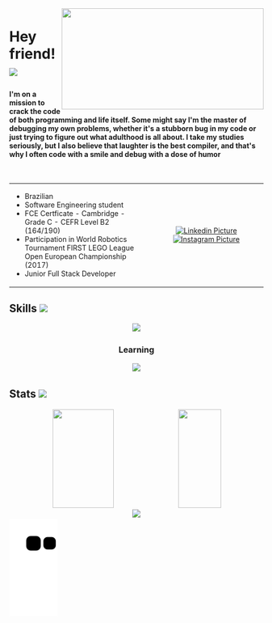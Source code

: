 <img align="right" width="400px" height="200px" src="https://user-images.githubusercontent.com/129913960/232249120-f9167bc5-b140-45ff-aeed-ae56e80f947e.png">

# Hey friend! <img src="https://images.emojiterra.com/google/noto-emoji/unicode-15/animated/1f44b.gif" width="30px">

####  I'm on a mission to crack the code of both programming and life itself. Some might say I'm the master of debugging my own problems, whether it's a stubborn bug in my code or just trying to figure out what adulthood is all about. I take my studies seriously, but I also believe that laughter is the best compiler, and that's why I often code with a smile and debug with a dose of humor 

<br>
<table>
  <tr>
    <td>
      <ul>
        <li>Brazilian</li>
        <li>Software Engineering student</li>
        <li>FCE Certficate - Cambridge - Grade C - CEFR Level B2 (164/190) 󠁧󠁢󠁥󠁮</li>
        <li>Participation in World Robotics Tournament FIRST LEGO League Open European Championship (2017)</li>
        <li>Junior Full Stack Developer</li>
      </ul>
    </td>
    <td width="45%" align="center">
        <a href="https://www.linkedin.com/in/madufurini/"> 
          <img src="https://user-images.githubusercontent.com/129913960/232249843-9a5064c3-61c0-4098-b3a3-6ce4dabae974.png" alt="Linkedin Picture">
        </a>
        <a href="https://www.instagram.com/madu_furini/"> 
          <img src="https://user-images.githubusercontent.com/129913960/232249935-c9efac98-03cf-45d7-ad60-7549d603f39f.png" alt="Instagram Picture">
        </a>
    </td>
  </tr>
</table>

 
## Skills <img src="https://media.giphy.com/media/f9jQLaKJJl6dL0AmmZ/giphy.gif" width="30px">
  <p align="center">
    <a href="https://skillicons.dev">
      <img src="https://skillicons.dev/icons?i=html,css,javascript,php,mysql,laravel,jquery,nodejs"/>
    </a>
  </p>

  <h3 align="center">Learning</h3>
  <p align="center">
    <a href="https://skillicons.dev">
      <img src="https://skillicons.dev/icons?i=aws,java,react,python"/>
    </a>
  </p>

## Stats <img src="https://i.pinimg.com/originals/e4/96/0c/e4960c1d084132279f17ca869846c00c.gif" width="30px">
<div align="center">  
  <img width="49%" height="195px" src="https://github-readme-stats.vercel.app/api?username=MaduFurini&theme=dark&show_icons=true" /> 
  <img width="41%" height="195px" src="https://github-readme-stats.vercel.app/api/top-langs/?username=MaduFurini&layout=compact&hide_border=true&title_color=ff91a4&text_color=ff91a4&bg_color=0d1117" />
</div>

<div align="center">
  <img src="https://github-profile-trophy.vercel.app/?username=MaduFurini&theme=onedark)](https://github.com/MaduFurini/github-profile-trophy">
</div>

<picture align="center">
  <source media="(prefers-color-scheme: dark)" srcset="https://raw.githubusercontent.com/MaduFurini/MaduFurini/output/github-contribution-grid-snake-dark.svg">
  <source media="(prefers-color-scheme: light)" srcset="https://raw.githubusercontent.com/MaduFurini/MaduFurini/output/github-contribution-grid-snake-dark.svg">
  <img align="center" alt="github contribution grid snake animation" src="https://raw.githubusercontent.com/MaduFurini/MaduFurini/output/github-contribution-grid-snake.svg">
</picture>
